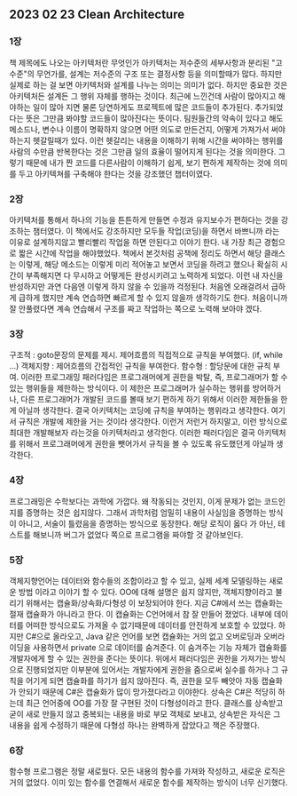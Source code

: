 ## 2023 02 23 Clean Architecture

### 1장 

책 제목에도 나오는 아키텍처란 무엇인가 아키텍처는 저수준의 세부사항과 분리된 "고수준"의 무언가를, 설계는 저수준의 구조 또는 결정사항 등을 의미할때가 많다. 하지만 실제로 하는 걸 보면 아키텍처와 설계를 나누는 의미는 의미가 없다. 하지만 중요한 것은 아키텍처든 설계든 그 행위 자체를 행하는 것이다. 최근에 느낀건데 사람이 많아지고 해야하는 일이 많아 지면 물론 당연하게도 프로젝트에 많은 코드들이 추가된다. 추가되었다는 뜻은 그만큼 봐야할 코드들이 많아진다는 뜻이다. 팀원들간의 약속이 있다고 해도 메소드나, 변수나 이름이 명확하지 않으면 어떤 의도로 만든건지, 어떻게 가져가서 써야하는지 헷갈릴때가 있다. 이런 헷갈리는 내용을 이해하기 위해 시간을 써야하는 행위를 사람의 수만큼 반복한다는 것은 그만큼 일의 효율이 떨어지게 된다는 것을 의미한다. 그렇기 때문에 내가 짠 코드를 다른사람이 이해하기 쉽게, 보기 편하게 제작하는 것에 의미를 두고 아키텍쳐를 구축해야 한다는 것을 강조했던 챕터이였다. 

### 2장 

아키텍처를 통해서 하나의 기능을 튼튼하게 만들면 수정과 유지보수가 편하다는 것을 강조하는 챔터였다. 이 책에서도 강조하지만 모두들 작업(코딩)을 하면서 바쁘니까 라는 이유로 설계하지않고 빨리빨리 작업을 하면 안된다고 이야기 한다. 내 가장 최근 경험으로 짧은 시간에 작업을 해야했었다. 책에서 본것처럼 공책에 정리도 하면서 해당 클래스는 이렇게, 해당 메소드는 이렇게 미리 적어놓고 보면서 코딩을 하려고 했으나 확실히 시간이 부족해지면 다 무시하고 어떻게든 완성시키려고 노력하게 되었다. 이런 내 자신을 반성하지만 과연 다음엔 이렇게 하지 않을 수 있을까 걱정된다. 처음엔 오래걸려서 급하게 급하게 했지만 계속 연습하면 빠르게 할 수 있지 않을까 생각하기도 한다. 처음이니까 잘 안풀렸다면 계속 연습해서 구조를 짜고 작업하는 쪽으로 노력해 보아야 겠다. 

### 3장

구조적 : goto문장의 문제를 제시. 제어흐름의 직접적으로 규칙을 부여했다. (if, while ...) 객체지향 : 제어흐름의 간접적인 규칙을 부여한다. 함수형 : 할당문에 대한 규칙 부여. 이러한 프로그래밍 패러다임은 프로그래머에게 권한을 박탈, 즉, 프로그래머가 할 수 있는 행위들을 제한하는 방식이다. 이 제한은 프로그래머가 실수하는 행위를 방어하거나, 다른 프로그래머가 개발된 코드를 볼때 보기 편하게 하기 위해서 이러한 제한들을 한게 아닐까 생각한다. 결국 아키텍처는 코딩에 규칙을 부여하는 행위라고 생각한다. 여기서 규칙은 개발에 제한을 거는 것이라 생각한다. 이런거 저런거 하지말고, 이런 방식으로 최대한 개발해보자 라는것을 아키텍처라고 생각한다. 이러한 패러다임은 결국 아키텍처를 위해서 프로그래머에게 권한을 뺏어가서 규칙을 볼 수 있도록 유도했던게 아닐까 생각한다. 

### 4장 

프로그래밍은 수학보다는 과학에 가깝다. 왜 작동되는 것인지, 이게 문제가 없는 코드인지를 증명하는 것은 쉽지않다. 그래서 과학처럼 엄밀히 내용이 사실임을 증명하는 방식이 아니고, 서술이 틀렸음을 증명하는 방식으로 동장한다. 해당 로직이 옳다 가 아닌, 테스트를 해보니까 버그가 없었다 쪽으로 프로그램을 짜야할 것 같아보인다. 

### 5장

객체지향언어는 데이터와 함수들의 조합이라고 할 수 있고, 실제 세계 모델링하는 새로운 방법 이라고 이야기 할 수 있다. OO에 대해 설명은 쉽지 않지만, 객체지향이라고 불리기 위해서는 캡슐화/상속화/다형성 이 보장되어야 한다. 지금 C#에서 쓰는 캡슐화는 절재 캡슐화가 아니라고 한다. 이 캡슐화는 C언어에서 참 잘 만들어 졌었다. 내부에 데이터를 어떠한 방식으로도 가져올 수 없기때문에 데이터를 안전하게 보호할 수 있었다. 하지만 C#으로 올라오고, Java 같은 언어를 보면 캡슐화는 거의 없고 오버로딩과 오버라이딩을 사용하면서 private 으로 데이터를 숨겨준다. 이 숨겨주는 기능 자체가 캡슐화를 개발자에게 할 수 있는 권한을 준다는 뜻이다. 위에서 패러다임은 권한을 가져가는 방식으로 진행되었지만 이부분에 있어서는 개발자에게 권한을 줌으로써 실수를 하거나 그 규칙을 어기게 되면 캡슐화를 하기가 쉽지 않아진다. 즉, 권한을 모두 빼앗아 자동 캡슐화가 안되기 때문에 C#은 캡슐화가 많이 망가졌다라고 이야한다. 상속은 C#은 적당히 하는데 최근 언어중에 OO를 가장 잘 구현된 것이 다형성이라고 한다. 클래스를 상속받고 굳이 새로 만들지 않고 중복되는 내용을 바로 부모 객체로 보내고, 상속받은 자식은 그 내용을 쉽게 수정하기 때문에 다형성 하나는 완벽하게 잡았다고 책은 주장했다. 

### 6장

 함수형 프로그램은 정말 새로웠다. 모든 내용의 함수를 가져와 작성하고, 새로운 로직은 거의 없었다. 이미 있는 함수를 연결해서 새로운 함수를 제작하는 방식이 너무 신기했다.


